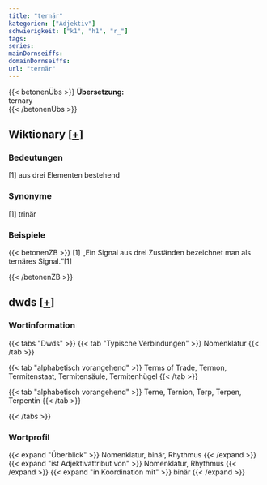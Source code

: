 ```yaml
---
title: "ternär"
kategorien: ["Adjektiv"]
schwierigkeit: ["k1", "h1", "r_"]
tags:
series:
mainDornseiffs:
domainDornseiffs:
url: "ternär"
---
```


{{< betonenÜbs >}}
**Übersetzung:**  
ternary  
{{< /betonenÜbs >}}

## Wiktionary [[+](https://de.wiktionary.org/wiki/ternär)]

### Bedeutungen
[1] aus drei Elementen bestehend  

### Synonyme
[1] trinär  

### Beispiele
{{< betonenZB >}}
[1] „Ein Signal aus drei Zuständen bezeichnet man als ternäres Signal.“[1]  

{{< /betonenZB >}}


## dwds [[+](https://www.dwds.de/wb/ternär)]

### Wortinformation
{{< tabs "Dwds" >}}
{{< tab "Typische Verbindungen" >}}
Nomenklatur
{{< /tab >}}

{{< tab "alphabetisch vorangehend" >}}
Terms of Trade, Termon, Termitenstaat, Termitensäule, Termitenhügel
{{< /tab >}}

{{< tab "alphabetisch vorangehend" >}}
Terne, Ternion, Terp, Terpen, Terpentin
{{< /tab >}}

{{< /tabs >}}

### Wortprofil
{{< expand "Überblick" >}} Nomenklatur, binär, Rhythmus {{< /expand >}}
{{< expand "ist Adjektivattribut von" >}} Nomenklatur, Rhythmus {{< /expand >}}
{{< expand "in Koordination mit" >}} binär {{< /expand >}}

